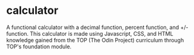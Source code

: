 # calculator
A functional calculator with a decimal function, percent function, and +/- function. This calculator is
made using Javascript, CSS, and HTML knowledge gained from the TOP (The Odin Project) curriculum through TOP's
foundation module. 
